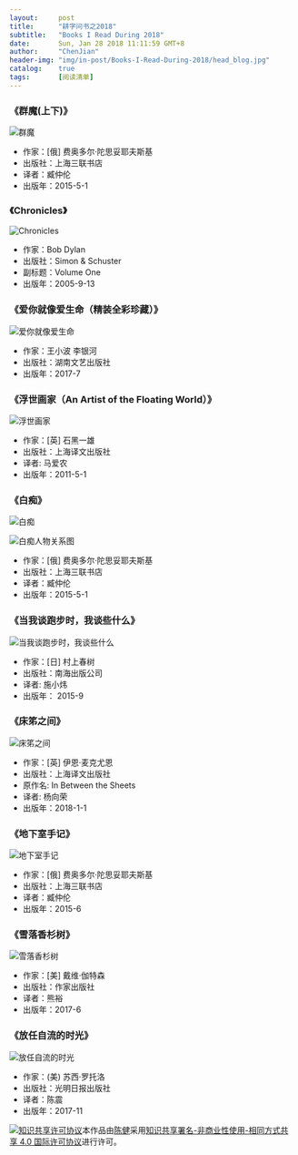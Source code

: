 ```yaml
---
layout:     post
title:      "耕字问书之2018"
subtitle:   "Books I Read During 2018"
date:       Sun, Jan 28 2018 11:11:59 GMT+8
author:     "ChenJian"
header-img: "img/in-post/Books-I-Read-During-2018/head_blog.jpg"
catalog:    true
tags:       [阅读清单]
---
```


### 《群魔(上下)》

![群魔](https://img3.doubanio.com/lpic/s28112016.jpg)

- 作家：[俄] 费奥多尔·陀思妥耶夫斯基 
- 出版社：上海三联书店
- 译者：臧仲伦 
- 出版年：2015-5-1

### 《Chronicles》

![Chronicles](https://img3.doubanio.com/view/subject/l/public/s1481043.jpg)

- 作家：Bob Dylan  
- 出版社：Simon & Schuster
- 副标题：Volume One
- 出版年：2005-9-13

### 《爱你就像爱生命（精装全彩珍藏）》

![爱你就像爱生命](/img/in-post/Books-I-Read-During-2018/s29477626.jpg)


- 作家：王小波 李银河  
- 出版社：湖南文艺出版社
- 出版年：2017-7

### 《浮世画家（An Artist of the Floating World）》

![浮世画家](https://img1.doubanio.com/view/subject/l/public/s6388209.jpg)

- 作家：[英] 石黑一雄   
- 出版社：上海译文出版社
- 译者: 马爱农 
- 出版年：2011-5-1

### 《白痴》

![白痴](/img/in-post/Books-I-Read-During-2018/s28241723.jpg)

![白痴人物关系图](/img/in-post/Books-I-Read-During-2018/relations.png)

- 作家：[俄] 费奥多尔·陀思妥耶夫斯基 
- 出版社：上海三联书店
- 译者：臧仲伦 
- 出版年：2015-5-1

### 《当我谈跑步时，我谈些什么》

![当我谈跑步时，我谈些什么](/img/in-post/Books-I-Read-During-2018/s28316091.jpg)

- 作家：[日] 村上春树    
- 出版社：南海出版公司
- 译者: 施小炜  
- 出版年： 2015-9

### 《床笫之间》

![床笫之间](/img/in-post/Books-I-Read-During-2018/s29767336.jpg)

- 作家：[英] 伊恩·麦克尤恩    
- 出版社：上海译文出版社
- 原作名: In Between the Sheets
- 译者: 杨向荣   
- 出版年：2018-1-1

### 《地下室手记》

![地下室手记](https://img1.doubanio.com/view/subject/l/public/s28112028.jpg)

- 作家：[俄] 费奥多尔·陀思妥耶夫斯基 
- 出版社：上海三联书店
- 译者：臧仲伦 
- 出版年：2015-6

### 《雪落香杉树》

![雪落香杉树](/img/in-post/Books-I-Read-During-2018/s29476260.jpg)

- 作家：[美] 戴维·伽特森 
- 出版社：作家出版社
- 译者：熊裕 
- 出版年：2017-6

### 《放任自流的时光》

![放任自流的时光](/img/in-post/Books-I-Read-During-2018/s29621184.jpg)

- 作家：(美) 苏西·罗托洛  
- 出版社：光明日报出版社
- 译者：陈震  
- 出版年：2017-11

<a rel="license" href="http://creativecommons.org/licenses/by-nc-sa/4.0/"><img alt="知识共享许可协议" style="border-width:0" src="https://i.creativecommons.org/l/by-nc-sa/4.0/88x31.png" /></a>本作品由<a xmlns:cc="http://creativecommons.org/ns#" href="https://o-my-chenjian.com/2018/01/28/Books-I-Read-During-2018/" property="cc:attributionName" rel="cc:attributionURL">陈健</a>采用<a rel="license" href="http://creativecommons.org/licenses/by-nc-sa/4.0/">知识共享署名-非商业性使用-相同方式共享 4.0 国际许可协议</a>进行许可。